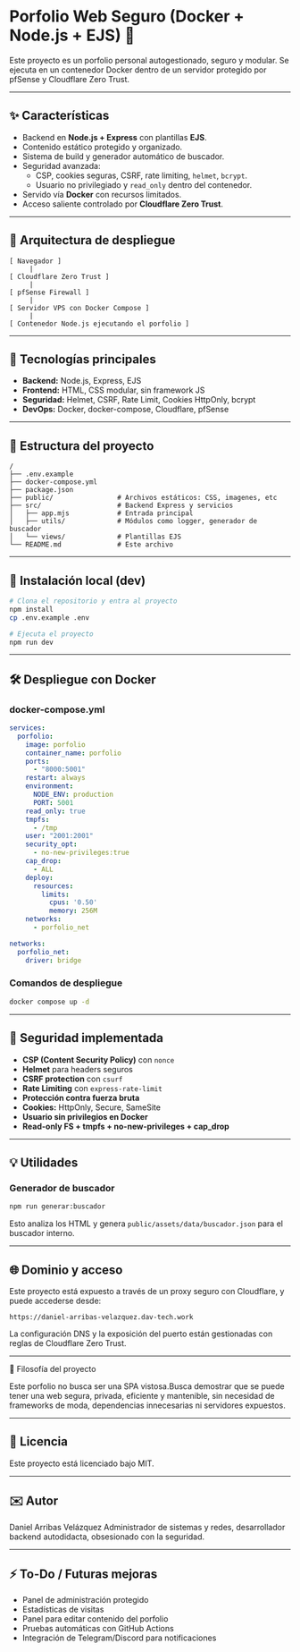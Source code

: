 
#  Porfolio Web Seguro (Docker + Node.js + EJS) 🔐

Este proyecto es un porfolio personal autogestionado, seguro y modular. Se ejecuta en un contenedor Docker dentro de un servidor protegido por pfSense y Cloudflare Zero Trust.

---

## ✨ Características

- Backend en **Node.js + Express** con plantillas **EJS**.
- Contenido estático protegido y organizado.
- Sistema de build y generador automático de buscador.
- Seguridad avanzada:
  - CSP, cookies seguras, CSRF, rate limiting, `helmet`, `bcrypt`.
  - Usuario no privilegiado y `read_only` dentro del contenedor.
- Servido vía **Docker** con recursos limitados.
- Acceso saliente controlado por **Cloudflare Zero Trust**.

---

## 🚸 Arquitectura de despliegue

```text
[ Navegador ]
     |
[ Cloudflare Zero Trust ]
     |
[ pfSense Firewall ]
     |
[ Servidor VPS con Docker Compose ]
     |
[ Contenedor Node.js ejecutando el porfolio ]
```

---

## 🚀 Tecnologías principales

- **Backend:** Node.js, Express, EJS
- **Frontend:** HTML, CSS modular, sin framework JS
- **Seguridad:** Helmet, CSRF, Rate Limit, Cookies HttpOnly, bcrypt
- **DevOps:** Docker, docker-compose, Cloudflare, pfSense

---

## 📁 Estructura del proyecto

```
/
├── .env.example
├── docker-compose.yml
├── package.json
├── public/                # Archivos estáticos: CSS, imagenes, etc
├── src/                   # Backend Express y servicios
│   ├── app.mjs            # Entrada principal
│   ├── utils/             # Módulos como logger, generador de buscador
│   └── views/             # Plantillas EJS
└── README.md              # Este archivo
```

---

## 🔧 Instalación local (dev)

```bash
# Clona el repositorio y entra al proyecto
npm install
cp .env.example .env

# Ejecuta el proyecto
npm run dev
```

---

## 🛠️ Despliegue con Docker

### docker-compose.yml
```yaml
services:
  porfolio:
    image: porfolio
    container_name: porfolio
    ports:
      - "8000:5001"
    restart: always
    environment:
      NODE_ENV: production
      PORT: 5001
    read_only: true
    tmpfs:
      - /tmp
    user: "2001:2001"
    security_opt:
      - no-new-privileges:true
    cap_drop:
      - ALL
    deploy:
      resources:
        limits:
          cpus: '0.50'
          memory: 256M
    networks:
      - porfolio_net

networks:
  porfolio_net:
    driver: bridge
```

### Comandos de despliegue
```bash
docker compose up -d
```

---

## 🔐 Seguridad implementada

- **CSP (Content Security Policy)** con `nonce`
- **Helmet** para headers seguros
- **CSRF protection** con `csurf`
- **Rate Limiting** con `express-rate-limit`
- **Protección contra fuerza bruta**
- **Cookies:** HttpOnly, Secure, SameSite
- **Usuario sin privilegios en Docker**
- **Read-only FS + tmpfs + no-new-privileges + cap_drop**

---

## 💡 Utilidades

### Generador de buscador
```bash
npm run generar:buscador
```
Esto analiza los HTML y genera `public/assets/data/buscador.json` para el buscador interno.

---

## 🌐 Dominio y acceso

Este proyecto está expuesto a través de un proxy seguro con Cloudflare, y puede accederse desde:

```
https://daniel-arribas-velazquez.dav-tech.work
```

La configuración DNS y la exposición del puerto están gestionadas con reglas de Cloudflare Zero Trust.

---

🧠 Filosofía del proyecto

Este porfolio no busca ser una SPA vistosa.Busca demostrar que se puede tener una web segura, privada, eficiente y mantenible, sin necesidad de frameworks de moda, dependencias innecesarias ni servidores expuestos.

---
## 📜 Licencia

Este proyecto está licenciado bajo MIT.

---

## ✉️ Autor

Daniel Arribas Velázquez  Administrador de sistemas y redes, desarrollador backend autodidacta, obsesionado con la seguridad.

---

## ⚡ To-Do / Futuras mejoras

- Panel de administración protegido
- Estadísticas de visitas
- Panel para editar contenido del porfolio
- Pruebas automáticas con GitHub Actions
- Integración de Telegram/Discord para notificaciones

